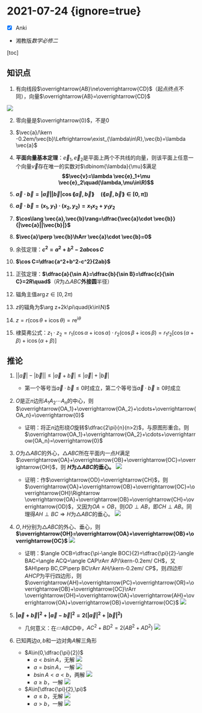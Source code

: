# 2021-07-24 {ignore=true}

- [x] Anki

- 湘教版*数学必修二*

[toc]

## 知识点

1. 有向线段$\overrightarrow{AB}\ne\overrightarrow{CD}$（起点终点不同），向量$\overrightarrow{AB}=\overrightarrow{CD}$

![](images/2021-07-24-09-26-55.png)

2. 零向量是$\overrightarrow{0}$，不是$0$

3. $\vec{a}/\kern -0.2em/\vec{b}\Leftrightarrow\exist_{\lambda\in\R},\vec{b}=\lambda \vec{a}$

4. **平面向量基本定理**：$\vec{e}_1,\vec{e}_2$是平面上两个不共线的向量，则该平面上任意一个向量$\vec{v}$存在唯一的实数对$\dbinom{\lambda}{\mu}$满足
**$$\vec{v}=\lambda \vec{e}_1+\mu \vec{e}_2\quad(\lambda,\mu\in\R)$$**

5. **$\vec{a}\cdot \vec{b}=|\vec{a}||\vec{b}|\cos\lang \vec{a},\vec{b}\rang\quad(\lang \vec{a},\vec{b}\rang\in[0,\pi])$**

6. **$\vec{a}\cdot \vec{b}=(x_1,y_1)\cdot(x_2,y_2)=x_1x_2+y_1y_2$**

7. **$\cos\lang \vec{a},\vec{b}\rang=\dfrac{\vec{a}\cdot \vec{b}}{|\vec{a}||\vec{b}|}$**

8. **$\vec{a}\perp \vec{b}\hArr \vec{a}\cdot \vec{b}=0$**

9. 余弦定理：**$c^2=a^2+b^2-2ab\cos C$**

10. **$\cos C=\dfrac{a^2+b^2-c^2}{2ab}$**

11. 正弦定理：**$\dfrac{a}{\sin A}=\dfrac{b}{\sin B}=\dfrac{c}{\sin C}=2R\quad$**（$R$为$\triangle ABC$**外接圆**半径）

12. 辐角主值$\arg z\in[0,2\pi)$

13. $z$的辐角为$\arg z+2k\pi\quad(k\in\N)$

14. $z=r(\cos\theta+\mathrm{i}\cos\theta)=r\mathrm{e}^{\mathrm{i}\theta}$

15. 棣莫弗公式：$z_1\cdot z_2=r_1(\cos\alpha+\mathrm{i}\cos\alpha)\cdot r_2(\cos\beta+\mathrm{i}\cos\beta)=r_1r_2[\cos(\alpha+\beta)+\mathrm{i}\cos(\alpha+\beta)]$

## 推论

1. $\Big||\vec{a}|-|\vec{b}|\Big|\le|\vec{a}+\vec{b}|\le|\vec{a}|+|\vec{b}|$

    - 第一个等号当$\vec{a}\cdot \vec{b}\le0$时成立，第二个等号当$\vec{a}\cdot \vec{b}\ge0$时成立

2. $O$是正$n$边形$A_1A_2\cdots A_n$的中心，则$\overrightarrow{OA_1}+\overrightarrow{OA_2}+\cdots+\overrightarrow{OA_n}=\overrightarrow{0}$
    - 证明：将正$n$边形绕$O$旋转$\dfrac{2\pi}{n}(n>2)$，与原图形重合。则$\overrightarrow{OA_1}+\overrightarrow{OA_2}+\cdots+\overrightarrow{OA_n}=\overrightarrow{0}$

3. $O$为$\triangle ABC$的外心，$\triangle ABC$所在平面内一点$H$满足$\overrightarrow{OA}+\overrightarrow{OB}+\overrightarrow{OC}=\overrightarrow{OH}$，则 **$H$为$\triangle ABC$的垂心。**
![](images/2021-07-24-10-20-57.png)

   - 证明：作$\overrightarrow{OD}=\overrightarrow{CH}$，则$\overrightarrow{OA}+\overrightarrow{OB}+\overrightarrow{OC}=\overrightarrow{OH}\Rightarrow \overrightarrow{OA}+\overrightarrow{OB}=\overrightarrow{CH}=\overrightarrow{OD}$，又因为$OA=OB$，则$OD\perp AB$，即$CH\perp AB$。同理得$AH\perp BC\Rightarrow H$为$\triangle ABC$的垂心。
![](images/2021-07-24-10-27-44.png)

4. $O,H$分别为$\triangle ABC$的外心、垂心，则 **$\overrightarrow{OH}=\overrightarrow{OA}+\overrightarrow{OB}+\overrightarrow{OC}$**
![](images/2021-07-24-10-20-57.png)

    - 证明：$\angle OCB=\dfrac{\pi-\angle BOC}{2}=\dfrac{\pi}{2}-\angle BAC=\angle ACQ=\angle CAP\rArr AP/\kern-0.2em/ CH$，又$AH\perp BC,CP\perp BC\rArr AH/\kern-0.2em/ CP$，则$四边形AHCP$为平行四边形，则$\overrightarrow{AH}=\overrightarrow{PC}=\overrightarrow{OR}=\overrightarrow{OB}+\overrightarrow{OC}\rArr \overrightarrow{OH}=\overrightarrow{OA}+\overrightarrow{AH}=\overrightarrow{OA}+\overrightarrow{OB}+\overrightarrow{OC}$
![](images/2021-07-24-20-20-10.png)

5. **$|\vec{a}+\vec{b}|^2+|\vec{a}-\vec{b}|^2=2\left(|\vec{a}|^2+|\vec{b}|^2\right)$**
   - 几何意义：在$▱ABCD$中，$AC^2+BD^2=2\left(AB^2+AD^2\right)$
    ![](images/2021-07-24-20-29-43.png)

6. 已知两边$a,b$和一边对角$A$解三角形
    - $A\in(0,\dfrac{\pi}{2})$
        - $a<b\sin A$，无解
        ![](images/2021-07-24-20-48-34.png)
        - $a=b\sin A$，一解
        ![](images/2021-07-24-20-52-04.png)
        - $b\sin A<a<b$，两解
        ![](images/2021-07-24-20-54-51.png)
        - $a\ge b$，一解
        ![](images/2021-07-24-20-56-30.png)
    - $A\in[\dfrac{\pi}{2},\pi)$
        - $a\le b$，无解
        ![](images/2021-07-24-21-05-13.png)
        - $a>b$，一解
        ![](images/2021-07-24-21-06-54.png)
